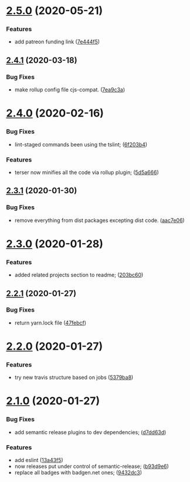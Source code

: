 # [2.5.0](https://github.com/xobotyi/zoom-level/compare/v2.4.1...v2.5.0) (2020-05-21)


### Features

* add patreon funding link ([7e444f5](https://github.com/xobotyi/zoom-level/commit/7e444f53021660af8dfbe4fc0a4b7fb570e271ce))

## [2.4.1](https://github.com/xobotyi/zoom-level/compare/v2.4.0...v2.4.1) (2020-03-18)


### Bug Fixes

* make rollup config file cjs-compat. ([7ea9c3a](https://github.com/xobotyi/zoom-level/commit/7ea9c3a70ab976b6a09e62d51a65d448b98492d4))

# [2.4.0](https://github.com/xobotyi/zoom-level/compare/v2.3.1...v2.4.0) (2020-02-16)


### Bug Fixes

* lint-staged commands been using the tslint; ([6f203b4](https://github.com/xobotyi/zoom-level/commit/6f203b427927a77e7cdb6f73233cc918778760cf))


### Features

* terser now minifies all the code via rollup plugin; ([5d5a666](https://github.com/xobotyi/zoom-level/commit/5d5a6662bf1e8a1e881eed2e83fc412adacfa485))

## [2.3.1](https://github.com/xobotyi/zoom-level/compare/v2.3.0...v2.3.1) (2020-01-30)


### Bug Fixes

* remove everything from dist packages excepting dist code. ([aac7e06](https://github.com/xobotyi/zoom-level/commit/aac7e06e57947a63edba116e17b084f579b9d406))

# [2.3.0](https://github.com/xobotyi/zoom-level/compare/v2.2.1...v2.3.0) (2020-01-28)


### Features

* added related projects section to readme; ([203bc60](https://github.com/xobotyi/zoom-level/commit/203bc6081624d0a74bae355b4e68b5f465cb588b))

## [2.2.1](https://github.com/xobotyi/zoom-level/compare/v2.2.0...v2.2.1) (2020-01-27)


### Bug Fixes

* return yarn.lock file ([47febcf](https://github.com/xobotyi/zoom-level/commit/47febcffd3478475cdaaadbc3ae75b6c829e2163))

# [2.2.0](https://github.com/xobotyi/zoom-level/compare/v2.1.0...v2.2.0) (2020-01-27)


### Features

* try new travis structure based on jobs ([5379ba8](https://github.com/xobotyi/zoom-level/commit/5379ba89a844ce0b8644cb3e3129e2128fe335ca))

# [2.1.0](https://github.com/xobotyi/zoom-level/compare/v2.0.0...v2.1.0) (2020-01-27)


### Bug Fixes

* add semantic release plugins to dev dependencies; ([d7dd63d](https://github.com/xobotyi/zoom-level/commit/d7dd63d66fe47c070d7e9998ee43916d9013cd2e))


### Features

* add eslint ([13a43f5](https://github.com/xobotyi/zoom-level/commit/13a43f5a79bc476da7660f72521923b48d8028e8))
* now releases put under control of semantic-release; ([b93d9e6](https://github.com/xobotyi/zoom-level/commit/b93d9e6353aa3bf89ef85b3dd6829fce98589063))
* replace all badges with badgen.net ones; ([9432dc3](https://github.com/xobotyi/zoom-level/commit/9432dc3d0a682115f86989dfbfa1e4cb7b089a01))
